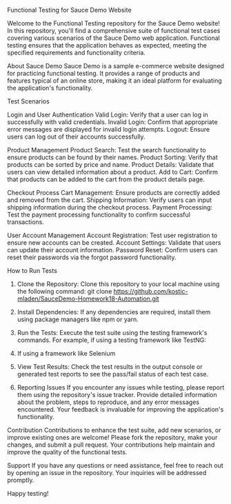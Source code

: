 Functional Testing for Sauce Demo Website

Welcome to the Functional Testing repository for the Sauce Demo website! 
In this repository, you'll find a comprehensive suite of functional test cases covering various scenarios of the Sauce Demo web application. 
Functional testing ensures that the application behaves as expected, meeting the specified requirements and functionality criteria.

About Sauce Demo
Sauce Demo is a sample e-commerce website designed for practicing functional testing. It provides a range of products and features typical of an online store, making it an ideal platform for evaluating the application's functionality.

Test Scenarios

Login and User Authentication
Valid Login: Verify that a user can log in successfully with valid credentials.
Invalid Login: Confirm that appropriate error messages are displayed for invalid login attempts.
Logout: Ensure users can log out of their accounts successfully.

Product Management
Product Search: Test the search functionality to ensure products can be found by their names.
Product Sorting: Verify that products can be sorted by price and name.
Product Details: Validate that users can view detailed information about a product.
Add to Cart: Confirm that products can be added to the cart from the product details page.

Checkout Process
Cart Management: Ensure products are correctly added and removed from the cart.
Shipping Information: Verify users can input shipping information during the checkout process.
Payment Processing: Test the payment processing functionality to confirm successful transactions.

User Account Management
Account Registration: Test user registration to ensure new accounts can be created.
Account Settings: Validate that users can update their account information.
Password Reset: Confirm users can reset their passwords via the forgot password functionality.

How to Run Tests

1. Clone the Repository: Clone this repository to your local machine using the following command:
git clone https://github.com/kostic-mladen/SauceDemo-Homework18-Automation.git

3. Install Dependencies: If any dependencies are required, install them using package managers like npm or yarn.
4. Run the Tests: Execute the test suite using the testing framework's commands. For example, if using a testing framework like TestNG:
5. If using a framework like Selenium
6. View Test Results: Check the test results in the output console or generated test reports to see the pass/fail status of each test case.

7. Reporting Issues
If you encounter any issues while testing, please report them using the repository's issue tracker. Provide detailed information about the problem, steps to reproduce, and any error messages encountered. Your feedback is invaluable for improving the application's functionality.

Contribution
Contributions to enhance the test suite, add new scenarios, or improve existing ones are welcome! Please fork the repository, make your changes, and submit a pull request. Your contributions help maintain and improve the quality of the functional tests.

Support
If you have any questions or need assistance, feel free to reach out by opening an issue in the repository. Your inquiries will be addressed promptly.

Happy testing!


